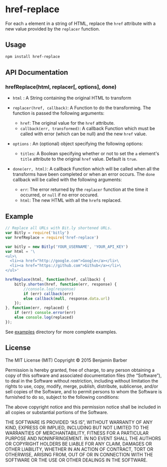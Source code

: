 href-replace
============
For each `a` element in a string of HTML, replace the `href` attribute with a new value provided by the `replacer` function.

Usage
-----
```sh
npm install href-replace
```

API Documentation
-----------------

### hrefReplace(html, replacer[, options], done)

- `html` : A String containing the original HTML to
    transform
- `replacer(href, callback)`: A Function to do the transforming. The function
    is passed the following arguments:
    - `href`: The original value for the `href`
        attribute.
    - `callback(err, transformed)`: A callback
        Function which must be called with error
        (which can be null) and the new `href` value.
- `options` : An (optional) object specifying the following
    options:
    - `titles`: A Boolean specifying whether or not
        to set the `a` element's `title` attribute
        to the original `href` value. Default is
        `true`.
- `done(err, html)`: A callback Function which will be called when
    all the transforms have been completed or when
    an error occurs. The `done` callback will be
    called with the following arguments:

    - `err`: The error returned by the `replacer`
       function at the time it occurred, or `null`
       if no error occured.
    - `html`: The new HTML with all the `href`s replaced.

Example
-------
```javascript
// Replace all URLs with Bit.ly shortened URLs.
var Bitly = require('bitly')
var hrefReplace = require('href-replace')

var bitly = new Bitly('YOUR_USERNAME', 'YOUR_API_KEY')
var html = '\
<ul>\
  <li><a href="http://google.com">Google</a></li>\
  <li><a href="https://github.com">Github</a></li>\
</ul>'

hrefReplace(html, function(href, callback) {
    bitly.shorten(href, function(err, response) {
        //console.log(response)
        if (err) callback(err)
        else callback(null, response.data.url)
    });
}, function(err, replaced) {
    if (err) console.error(err)
    else console.log(replaced)
});
```

See [examples] directory for more complete examples.

[examples]:(https://github.com/barberboy/href-replace/tree/master/examples)


License
-------
The MIT License (MIT)
Copyright © 2015 Benjamin Barber

Permission is hereby granted, free of charge, to any person obtaining a copy
of this software and associated documentation files (the “Software”), to deal
in the Software without restriction, including without limitation the rights
to use, copy, modify, merge, publish, distribute, sublicense, and/or sell
copies of the Software, and to permit persons to whom the Software is
furnished to do so, subject to the following conditions:

The above copyright notice and this permission notice shall be included in
all copies or substantial portions of the Software.

THE SOFTWARE IS PROVIDED “AS IS”, WITHOUT WARRANTY OF ANY KIND, EXPRESS OR
IMPLIED, INCLUDING BUT NOT LIMITED TO THE WARRANTIES OF MERCHANTABILITY,
FITNESS FOR A PARTICULAR PURPOSE AND NONINFRINGEMENT. IN NO EVENT SHALL THE
AUTHORS OR COPYRIGHT HOLDERS BE LIABLE FOR ANY CLAIM, DAMAGES OR OTHER
LIABILITY, WHETHER IN AN ACTION OF CONTRACT, TORT OR OTHERWISE, ARISING FROM,
OUT OF OR IN CONNECTION WITH THE SOFTWARE OR THE USE OR OTHER DEALINGS IN
THE SOFTWARE.
